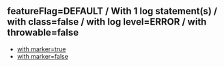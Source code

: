 ## featureFlag=DEFAULT / With 1 log statement(s) / with class=false / with log level=ERROR / with throwable=false

* [with marker=true](marker-true/index.md)
* [with marker=false](marker-false/index.md)


